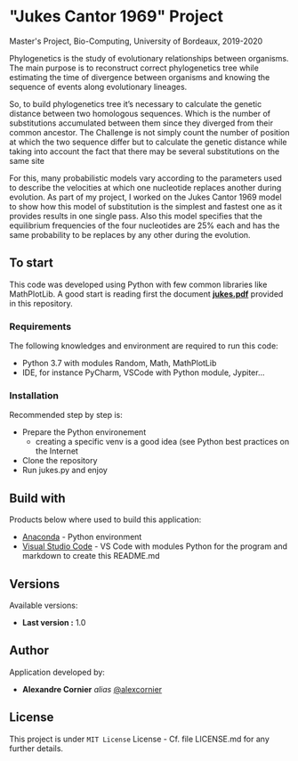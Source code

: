# "Jukes Cantor 1969" Project

Master's Project, Bio-Computing, University of Bordeaux, 2019-2020

Phylogenetics is the study of evolutionary relationships between organisms. The main purpose is to reconstruct correct phylogenetics tree while estimating the time of divergence between organisms and knowing the sequence of events along evolutionary lineages.

So, to build phylogenetics tree it’s necessary to calculate the genetic distance between two homologous sequences. Which is the number of substitutions accumulated between them since they diverged from their common ancestor. The Challenge is not simply count the number of position at which the two sequence differ but to calculate the genetic distance while taking into account the fact that there may be several substitutions on the same site

For this, many probabilistic models vary according to the parameters used to describe the velocities at which one nucleotide replaces another during evolution. As part of my project, I worked on the Jukes Cantor 1969 model to show how this model of substitution is the simplest and fastest one as it provides results in one single pass. Also this model specifies that the equilibrium frequencies of the four nucleotides are 25% each and has the same probability to be replaces by any other during the evolution.

## To start

This code was developed using Python with few common libraries like MathPlotLib.
A good start is reading first the document **[jukes.pdf](jukes.pdf)** provided in this repository.

### Requirements

The following knowledges and environment are required to run this code:

* Python 3.7 with modules Random, Math, MathPlotLib
* IDE, for instance PyCharm, VSCode with Python module, Jypiter...

### Installation

Recommended step by step is:

* Prepare the Python environement
  * creating a specific venv is a good idea (see Python best practices on the Internet
* Clone the repository
* Run jukes.py and enjoy

## Build with

Products below where used to build this application:

* [Anaconda](https://www.anaconda.com/products/individual) - Python environment
* [Visual Studio Code](https://code.visualstudio.com/docs/languages/markdown) - VS Code with modules Python for the program and markdown to create this README.md

## Versions

Available versions:

* **Last version :** 1.0

## Author

Application developed by:

* **Alexandre Cornier** _alias_ [@alexcornier](https://github.com/alexcornier/)

## License

This project is under ``MIT License`` License - Cf. file LICENSE.md for any further details.
